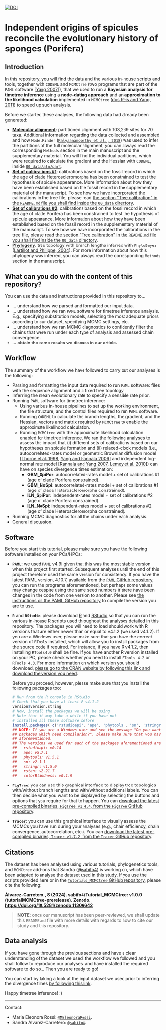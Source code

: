 [![DOI](https://zenodo.org/badge/810862000.svg)](https://zenodo.org/doi/10.5281/zenodo.11488992)

# Independent origins of spicules reconcile the evolutionary history of sponges (Porifera)

## Introduction

In this repository, you will find the data and the various in-house scripts and tools, together with `CODEML` and `MCMCtree` (two programs that are part of the `PAML` software [[Yang 2007](https://pubmed.ncbi.nlm.nih.gov/17483113/)]), that we used to run a **Bayesian analysis for timetree inference** using a **node-dating approach** and an **approximation to the likelihood calculation** implemented in `MCMCtree` ([dos Reis and Yang, 2011](https://academic.oup.com/mbe/article/28/7/2161/1051613)) to speed up such analysis.

Before we started these analyses, the following data had already been generated:

* [**Molecular alignment**](00_data/aln/conc/Matrix.phy): partitioned alignment with 103,269 sites for 70 taxa. Additional information regarding the data collected and assembled and how `ModelFinder` ([`Kalyaanamoorthy et al., 2018`](https://www.nature.com/articles/nmeth.4285)) was used to infer the partitions of the full molecular alignment, you can always read the corresponding `Methods` section in the main manuscript and the supplementary material. You will find the individual partitions, which were required to calculate the gradient and the Hessian with `CODEML`, inside [`00_data/aln/part`](00_data/aln/part).
* [**Set of calibrations #1**](00_data/tree/calib/add_calibs/Calib_converter_NoSpi.txt): calibrations based on the fossil record in which the age of clade Heteroscleromorpha has been constrained to test the hypothesis of spicule appearance. More information about how they have been established based on the fossil record in the supplementary material of the manuscript. To see how we have incorporated the calibrations in the tree file, please read [the section "Tree calibration" in the `README.md` file you shall find inside the `00_data` directory](00_data/README.md#tree-calibration).
* [**Set of calibrations #2**](00_data/tree/calib/add_calibs/Calib_converter_SpiPori.txt): calibrations based on the fossil record in which the age of clade Porifera has been constrained to test the hypothesis of spicule appearance. More information about how they have been established based on the fossil record in the supplementary material of the manuscript. To see how we have incorporated the calibrations in the tree file, please read [the section "Tree calibration" in the `README.md` file you shall find inside the `00_data` directory](00_data/README.md#tree-calibration).
* [**Phylogeny**](00_data/tree/raw/PhyloBayes_out.nexus): tree topology with branch lengths inferred with `PhyloBayes` ([Lartillot and Philippe, 2004](http://www.atgc-montpellier.fr/download/papers/cat_2004.pdf)). For more information about how this phylogeny was inferred, you can always read the corresponding `Methods` section in the manuscript.

## What can you do with the content of this repository?

You can use the data and instructions provided in this repository to...

* ... understand how we parsed and formatted our input data.
* ... understand how we ran `PAML` software for timetree inference analysis. E.g., specifying substitution models, selecting the most adequate priors according to our dataset, specifying MCMC settings, etc.
* ... understand how we ran MCMC diagnostics to confidently filter the chains that were run under each type of analysis and assessed chain convergence.
* ... obtain the same results we discuss in our article.

## Workflow

The summary of the workflow we have followed to carry out our analyses is the following:

* Parsing and formatting the input data required to run `PAML` software: files with the sequence alignment and a fixed tree topology.
* Inferring the mean evolutionary rate to specify a sensible rate prior.
* Running `PAML` software for timetree inference:
  * Using various in-house pipelines to set up the working environment, the file structure, and the control files required to run `PAML` software.
  * Running `CODEML` to calculate the branch lengths, the gradient, and the Hessian, vectors and matrix required by `MCMCtree` to enable the approximate likelihood calculation.
  * Running `MCMCtree` with the approximate likelihood calculation enabled for timetree inference. We ran the following analyses to assess the impact that (i) different sets of calibrations based on our hypotheses on spicule formation and (ii) relaxed-clock models (i.e., autocorrelated-rates model or geometric Brownian diffusion model [[Thorne et al. 1998](http://www.ncbi.nlm.nih.gov/pubmed/9866200), [Yang and Rannala 2006](http://www.ncbi.nlm.nih.gov/pubmed/16177230)] and independent log-normal rate model [[Rannala and Yang 2007](http://www.ncbi.nlm.nih.gov/pubmed/17558967), [Lemey et al. 2010](http://www.ncbi.nlm.nih.gov/pubmed/20203288)]) can have on species divergence times estimation:
    * **GBM_SpiPor**: autocorrelated-rates model + set of calibrations #1 (age of clade Porifera constrained).
    * **GBM_NoSpi**: autocorrelated-rates model + set of calibrations #1 (age of clade Heteroscleromorpha constrained).
    * **ILN_SpiPor**: independent-rates model + set of calibrations #2 (age of clade Porifera constrained).
    * **ILN_NoSpi**: independent-rates model + set of calibrations #2 (age of clade Heteroscleromorpha constrained).
* Running MCMC diagnostics for all the chains under each analysis.
* General discussion.

## Software

Before you start this tutorial, please make sure you have the following software installed on your PCs/HPCs:

* **`PAML`**: we used `PAML` v4.9i given that this was the most stable version when this project first started. Subsequent analyses until the end of this project therefore used the same version for consistency. If you have the latest PAML version, 4.10.7, available from the [`PAML` GitHub repository](https://github.com/abacus-gene/paml), you can run the programs aforementioned, but perhaps some values may change despite using the same seed numbers if there have been changes in the code from one version to another. Please see [the instructions on the PAML GitHub repository](https://github.com/abacus-gene/paml/wiki/Installation) to compile the version you are to use.

* **`R`** and **`RStudio`**: please download [R](https://cran.r-project.org/) and [RStudio](https://posit.co/download/rstudio-desktop/) so that you can run the various in-house R scripts used throughout the analyses detailed in this repository. The packages you will need to load should work with R versions that are either newer than or equal to v4.1.2 (we used v4.1.2). If you are a Windows user, please make sure that you have the correct version of `RTools` installed, which will allow you to install packages from the source code if required. For instance, if you have R v4.1.2, then installing `RTools4.0` shall be fine. If you have another R version installed on your PC, please check whether you need to install `RTools 4.2` or `RTools 4.3`. For more information on which version you should download, [please go to the CRAN website by following this link and download the version you need](https://cran.r-project.org/bin/windows/Rtools/).

    Before you proceed, however, please make sure that you install the following packages too:

    ```R
    # Run from the R console in RStudio
    # Check that you have at least R v4.1.2
    version$version.string
    # Now, install the packages we will be using
    # Note that it may take a while if you have not 
    # installed all these software before
    install.packages( c('rstudioapi', 'ape', 'phytools', 'sn', 'stringr', 'rstan', 'colorBlindness'), dep = TRUE )
    ## NOTE: If you are a Windows user and see the message "Do you want to install from sources the 
    ## packages which need compilarion?", please make sure that you have installed the `RTools`
    ## aforementioned.
    ## The versions we used for each of the packages aforementioned are the following:
    ##   rstudioapi: v0.14
    ##   ape: v5.7.1
    ##   phytools: v1.5.1
    ##   sn: v2.1.1
    ##   stringr: v1.5.0
    ##   rstan: v2.21.7
    ##   colorBlindness: v0.1.9
    ```

* **`FigTree`**: you can use this graphical interface to display tree topologies with/without branch lengths and with/without additional labels. You can then decide what you want to be displayed by selecting the buttons and options that you require for that to happen. You can [download the latest pre-compiled binaries, `FigTree v1.4.4`, from the `FigTree` GitHub repository](https://github.com/rambaut/figtree/releases).

* **`Tracer`**: you can use this graphical interface to visually assess the MCMCs you have run during your analyses (e.g., chain efficiency, chain convergence, autocorrelation, etc.). You can [download the latest pre-compiled binaries, `Tracer v1.7.2`, from the `Tracer` GitHub repository](https://github.com/beast-dev/tracer/releases/tag/v1.7.2).

## Citations

The dataset has been analysed using various tutorials, phylogenetics tools, and `MCMCtree` add-ons that Sandra ([@sabifo4](https://github.com/sabifo4)) is working on, which have been adapted to analyse the dataset used in this study. If you use the scripts provided here or in the [`Tutorials_MCMCtree` GitHub repository](https://github.com/sabifo4/Tutorial_MCMCtree), please cite the following:

**Álvarez-Carretero., S (2024). sabifo4/Tutorial_MCMCtree: v1.0.0 (tutorialMCMCtree-prerelease). Zenodo. https://doi.org/10.5281/zenodo.11306642**

> **NOTE**: once our manuscript has been peer-reviewed, we shall update this `README.md` file with more details with regards to how to cite our study and this repository.

## Data analysis

If you have gone through the previous sections and have a clear understanding of the dataset we used, the workflow we followed and you shall follow to reproduce our analyses, and have installed the required software to do so... Then you are ready to go!

You can start by taking a look at the input dataset we used prior to inferring the divergence times [by following this link](00_data/README.md).

Happy timetree inference! :)

----

Contact:

* Maria Eleonora Rossi: [`@MEleonoraRossi`](https://github.com/MEleonoraRossi).
* Sandra Álvarez-Carretero: [`@sabifo4`](https://github.com/sabifo4/).
